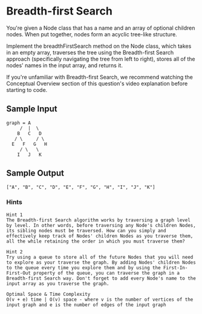 # Breadth-first Search

You're given a Node class that has a name and an array of optional children nodes. When put together, nodes form an acyclic tree-like structure.

Implement the breadthFirstSearch method on the Node class, which takes in an empty array, traverses the tree using the Breadth-first Search approach (specifically navigating the tree from left to right), stores all of the nodes' names in the input array, and returns it.

If you're unfamiliar with Breadth-first Search, we recommend watching the Conceptual Overview section of this question's video explanation before starting to code.

## Sample Input

```
graph = A
     /  |  \
    B   C   D
   / \     / \
  E   F   G   H
     / \   \
    I   J   K
```

## Sample Output

```
["A", "B", "C", "D", "E", "F", "G", "H", "I", "J", "K"]
```

### Hints

```
Hint 1
The Breadth-first Search algorithm works by traversing a graph level by level. In other words, before traversing any Node's children Nodes, its sibling nodes must be traversed. How can you simply and effectively keep track of Nodes' children Nodes as you traverse them, all the while retaining the order in which you must traverse them?
```

```
Hint 2
Try using a queue to store all of the future Nodes that you will need to explore as your traverse the graph. By adding Nodes' children Nodes to the queue every time you explore them and by using the First-In-First-Out property of the queue, you can traverse the graph in a Breadth-first Search way. Don't forget to add every Node's name to the input array as you traverse the graph.
```

```
Optimal Space & Time Complexity
O(v + e) time | O(v) space - where v is the number of vertices of the input graph and e is the number of edges of the input graph
```

